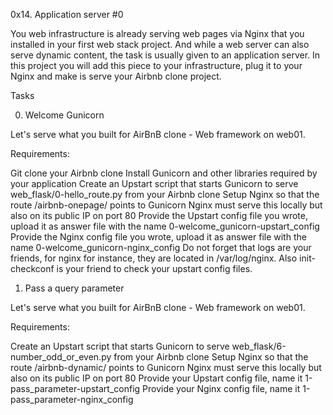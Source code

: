 0x14. Application server #0

You web infrastructure is already serving web pages via Nginx that you installed in your first web stack project. And while a web server can also serve dynamic content, the task is usually given to an application server. In this project you will add this piece to your infrastructure, plug it to your Nginx and make is serve your Airbnb clone project.

Tasks

0. Welcome Gunicorn

Let's serve what you built for AirBnB clone - Web framework on web01.

Requirements:

Git clone your Airbnb clone
Install Gunicorn and other libraries required by your application
Create an Upstart script that starts Gunicorn to serve web_flask/0-hello_route.py from your Airbnb clone
Setup Nginx so that the route /airbnb-onepage/ points to Gunicorn
Nginx must serve this locally but also on its public IP on port 80
Provide the Upstart config file you wrote, upload it as answer file with the name 0-welcome_gunicorn-upstart_config
Provide the Nginx config file you wrote, upload it as answer file with the name 0-welcome_gunicorn-nginx_config
Do not forget that logs are your friends, for nginx for instance, they are located in /var/log/nginx. Also init-checkconf is your friend to check your upstart config files.


1. Pass a query parameter

Let's serve what you built for AirBnB clone - Web framework on web01.

Requirements:

Create an Upstart script that starts Gunicorn to serve web_flask/6-number_odd_or_even.py from your Airbnb clone
Setup Nginx so that the route /airbnb-dynamic/ points to Gunicorn
Nginx must serve this locally but also on its public IP on port 80
Provide your Upstart config file, name it 1-pass_parameter-upstart_config
Provide your Nginx config file, name it 1-pass_parameter-nginx_config